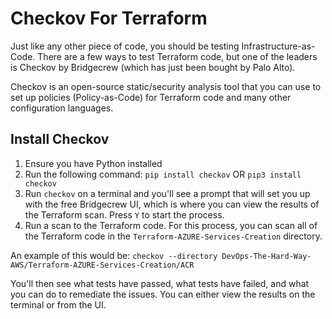 # Checkov For Terraform

Just like any other piece of code, you should be testing Infrastructure-as-Code. There are a few ways to test Terraform code, but one of the leaders is Checkov by Bridgecrew (which has just been bought by Palo Alto).

Checkov is an open-source static/security analysis tool that you can use to set up policies (Policy-as-Code) for Terraform code and many other configuration languages.

## Install Checkov

1. Ensure you have Python installed
2. Run the following command:
`pip install checkov`
OR
`pip3 install checkov`
3. Run `checkov` on a terminal and you'll see a prompt that will set you up with the free Bridgecrew UI, which is where you can view the results of the Terraform scan. Press `Y` to start the process.
4. Run a scan to the Terraform code. For this process, you can scan all of the Terraform code in the `Terraform-AZURE-Services-Creation` directory.

An example of this would be:
`checkov --directory DevOps-The-Hard-Way-AWS/Terraform-AZURE-Services-Creation/ACR`

You'll then see what tests have passed, what tests have failed, and what you can do to remediate the issues. You can either view the results on the terminal or from the UI.